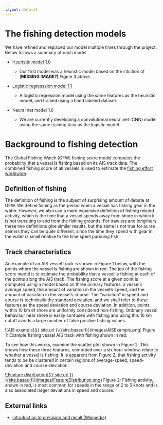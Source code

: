 ```yaml
---
layout: default
---
```


# The fishing detection models
We have refined and replaced our model multiple times through the
project. Below follows a summary of each model

* [Heuristic model 1.0](fishing__heuristic_1_0.html)
  * Our first model was a heuristic model based on the intuition of **[MISSING IMAGE?]** Figure 3 above.

* [Logistic regresssion model 1.1](fishing__logistic_1_1.html)
  * A logistic regression model using the same features as the
    heuristic model, and trained using a hand labeled dataset.

* Neural net model 1.0
  * We are currently developing a convolutional neural net (CNN) model
    using the same training data as the logistic model

# Background to fishing detection
The Global Fishing Watch (GFW) fishing score model computes the
probability that a vessel is fishing based on its AIS track data. The
combined fishing score of all vessels is used to estimate the [fishing
effort worldwide](effort.html).

## Definition of fishing
The definition of fishing is the subject of surprising amount of
debate at GFW. We define fishing as the period when a vessel has
fishing gear in the water. However, we also use a more expansive
definition of fishing related activity, which is the time that a
vessel spends away from shore in which it is not transiting to and
from the fishing grounds. For trawlers and longliners, these two
definitions give similar results, but the same is not true for purse
seiners they can be quite different, since the time they spend with
gear in the water is small relative to the time spent pursuing fish.

## Track characteristics
An example of an AIS vessel track is shown in Figure 1 below, with the
points where the vessel is fishing are shown in red. The job of the
fishing score model is to estimate the probability that a vessel is
fishing at each of the points along the AIS track. The fishing score
at a given point is computed using a model based on three primary
features: a vessel’s average speed, the amount of variation in the
vessel’s speed, and the amount of variation in the vessel’s course.
The “variation” in speed and course is technically the standard
deviation, and we shall refer to these features as the speed deviation
and course deviation. In addition, points within 10 km of shore are
uniformly considered non-fishing. Ordinary vessel behaviour near shore
is easily confused with fishing and using this 10 km cutoff avoids a
large number of false positive fishing values.

![AIS example]({{ site.url }}{{site.baseurl}}/images/AISExample.png) 
Figure 1: Example fishing vessel AIS track with fishing shown in red.

To see how this works, examine the scatter plot shown in Figure 2.
This shows how these three features, computed over a six hour window,
relate to whether a vessel is fishing. It is apparent from Figure 2,
that fishing activity tends to be be clustered in certain regions of
average-speed, speed-deviation and course-deviation.

[![Feature distribution]({{ site.url }}{{site.baseurl}}/images/FeatureDistribution.png)](https://github.com/GlobalFishingWatch/vessel-scoring/blob/master/notebooks/Documentation-Figures.ipynb)
Figure 2: Fishing activity, shown in red, is most common for speeds in
the range of 2 to 5 knots and is also associated larger deviations in
speed and course.

## External links
* [Introduction to precision and recall (Wikipedia)](https://en.wikipedia.org/wiki/Precision_and_recall)
